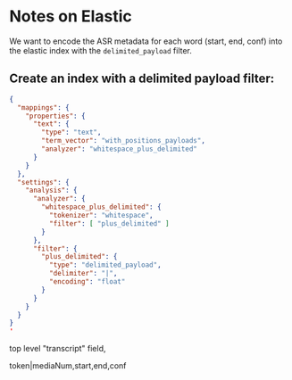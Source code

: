 # Notes on Elastic

We want to encode the ASR metadata for each word (start, end, conf) into the elastic index with the `delimited_payload` filter.

## Create an index with a delimited payload filter:

```json
{
  "mappings": {
    "properties": {
      "text": {
        "type": "text",
        "term_vector": "with_positions_payloads",
        "analyzer": "whitespace_plus_delimited"
      }
    }
  },
  "settings": {
    "analysis": {
      "analyzer": {
        "whitespace_plus_delimited": {
          "tokenizer": "whitespace",
          "filter": [ "plus_delimited" ]
        }
      },
      "filter": {
        "plus_delimited": {
          "type": "delimited_payload",
          "delimiter": "|",
          "encoding": "float"
        }
      }
    }
  }
}
'
```


top level "transcript" field,

token|mediaNum,start,end,conf

